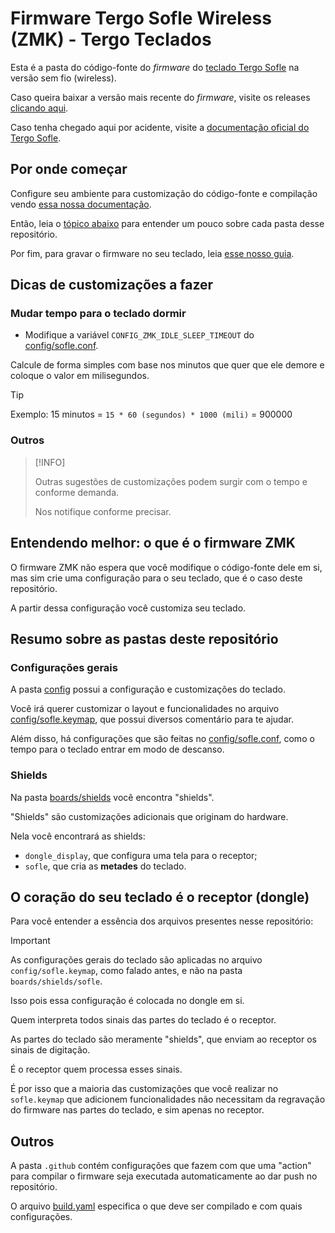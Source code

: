 # Firmware Tergo Sofle Wireless (ZMK) - Tergo Teclados

Esta é a pasta do código-fonte do _firmware_ do [teclado Tergo Sofle](https://tecladoergonomico.com.br/) na versão sem fio (wireless).

Caso queira baixar a versão mais recente do _firmware_, visite os releases [clicando aqui](https://github.com/TergoTeclados/zmk-config-tergo-sofle/releases).

Caso tenha chegado aqui por acidente, visite a [documentação oficial do Tergo Sofle](https://github.com/TergoTeclados/Tergo-Sofle-Documentation).

## Por onde começar

Configure seu ambiente para customização do código-fonte e compilação vendo [essa nossa documentação](https://github.com/TergoTeclados/Tergo-Sofle-Documentation/blob/main/guias/especifico_versao_wireless/COMO_MODIFICAR_CODIGO_FONTE.md#tergo-sofle---manual-de-modifica%C3%A7%C3%A3o-do-firmware).

Então, leia o [tópico abaixo](#visão-geral) para entender um pouco sobre cada pasta desse repositório.

Por fim, para gravar o firmware no seu teclado, leia [esse nosso guia](https://github.com/TergoTeclados/Tergo-Sofle-Documentation/blob/main/guias/especifico_versao_wireless/COMO_ATUALIZAR_FIRMWARE.md#manual-de-atualiza%C3%A7%C3%A3o-do-firmware---vers%C3%A3o-wireless).

## Dicas de customizações a fazer

### Mudar tempo para o teclado dormir

- Modifique a variável `CONFIG_ZMK_IDLE_SLEEP_TIMEOUT` do [config/sofle.conf](config/sofle.conf).

Calcule de forma simples com base nos minutos que quer que ele demore e coloque o valor em milisegundos.

> [!TIP]
>
> Exemplo: 15 minutos = `15 * 60 (segundos) * 1000 (mili)` = 900000

### Outros

> [!INFO]
>
> Outras sugestões de customizações podem surgir com o tempo e conforme demanda.
>
> Nos notifique conforme precisar.

## Entendendo melhor: o que é o firmware ZMK

O firmware ZMK não espera que você modifique o código-fonte dele em si, mas sim crie uma configuração para o seu teclado, que é o caso deste repositório.

A partir dessa configuração você customiza seu teclado.

## Resumo sobre as pastas deste repositório

### Configurações gerais

A pasta [config](./config/) possui a configuração e customizações do teclado.

Você irá querer customizar o layout e funcionalidades no arquivo [config/sofle.keymap](./config/sofle.keymap), que possui diversos comentário para te ajudar.

Além disso, há configurações que são feitas no [config/sofle.conf](./config/sofle.conf), como o tempo para o teclado entrar em modo de descanso.

### Shields

Na pasta [boards/shields](./boards/shields/) você encontra "shields".

"Shields" são customizações adicionais que originam do hardware.

Nela você encontrará as shields:
- `dongle_display`, que configura uma tela para o receptor;
- `sofle`, que cria as **metades** do teclado.

## O coração do seu teclado é o receptor (dongle)

Para você entender a essência dos arquivos presentes nesse repositório:

> [!IMPORTANT]
>
> As configurações gerais do teclado são aplicadas no arquivo `config/sofle.keymap`, como falado antes, e não na pasta `boards/shields/sofle`.
>
> Isso pois essa configuração é colocada no dongle em si.
>
> Quem interpreta todos sinais das partes do teclado é o receptor.
>
> As partes do teclado são meramente "shields", que enviam ao receptor os sinais de digitação.
>
> É o receptor quem processa esses sinais.
>
> É por isso que a maioria das customizações que você realizar no `sofle.keymap` que adicionem funcionalidades não necessitam da regravação do firmware nas partes do teclado, e sim apenas no receptor.

## Outros

A pasta `.github` contém configurações que fazem com que uma "action" para compilar o firmware seja executada automaticamente ao dar push no repositório.

O arquivo [build.yaml](./build.yaml) especifica o que deve ser compilado e com quais configurações.
